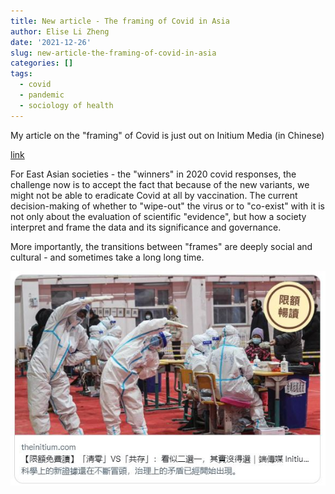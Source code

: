 ```yaml
---
title: New article - The framing of Covid in Asia
author: Elise Li Zheng
date: '2021-12-26'
slug: new-article-the-framing-of-covid-in-asia
categories: []
tags:
  - covid
  - pandemic
  - sociology of health
---
```


My article on the "framing" of Covid is just out on Initium Media (in Chinese)

[link](https://theinitium.com/article/20201224-opinion-covid19-exist-or-zero-is-not-a-choice/invite_token/iULbhsFkjw)

For East Asian societies - the "winners" in 2020 covid responses, the challenge now is to accept the fact that because of the new variants, we might not be able to eradicate Covid at all by vaccination. The current decision-making of whether to "wipe-out" the virus or to "co-exist" with it is not only about the evaluation of scientific "evidence", but how a society interpret and frame the data and its significance and governance. 

More importantly, the transitions between "frames" are deeply social and cultural - and sometimes take a long long time. 

<img src="images/Capture1.JPG" alt="" width="600px"/>